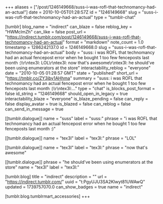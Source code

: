 +++
aliases = ["/post/1246149668/suss-i-was-rofl-that-technomancy-had-an-actual"]
date = 2010-10-05T01:28:57Z
id = "1246149668"
slug = "suss-i-was-rofl-that-technomancy-had-an-actual"
type = "tumblr-chat"

[tumblr]
blog_name = "indirect"
can_blaze = false
reblog_key = "HWMclmZh"
can_like = false
post_url = "https://indirect.tumblr.com/post/1246149668/suss-i-was-rofl-that-technomancy-had-an-actual"
format = "markdown"
note_count = 1.0
timestamp = 1286242137.0
id = 1246149668.0
slug = "suss-i-was-rofl-that-technomancy-had-an-actual"
body = "suss: i was ROFL that technomancy had an actual fencepost error when he bought 1 too few fenceposts last month :)\r\ntex3l: LOL\r\ntex3l: now that's awesome\r\ntex3l: he should've been using enumerators at the store"
interactability_reblog = "everyone"
date = "2010-10-05 01:28:57 GMT"
state = "published"
short_url = "https://tmblr.co/ZY3jby1AHhma"
summary = "suss: i was ROFL that technomancy had an actual fencepost error when he bought 1 too few fenceposts last month :)\r\ntex3l:..."
type = "chat"
is_blocks_post_format = false
id_string = "1246149668"
should_open_in_legacy = true
interactability_blaze = "everyone"
is_blaze_pending = false
can_reply = false
display_avatar = true
is_blazed = false
can_reblog = false
can_send_in_message = true

[[tumblr.dialogue]]
name = "suss"
label = "suss:"
phrase = "i was ROFL that technomancy had an actual fencepost error when he bought 1 too few fenceposts last month :)"

[[tumblr.dialogue]]
name = "tex3l"
label = "tex3l:"
phrase = "LOL"

[[tumblr.dialogue]]
name = "tex3l"
label = "tex3l:"
phrase = "now that's awesome"

[[tumblr.dialogue]]
phrase = "he should've been using enumerators at the store"
name = "tex3l"
label = "tex3l:"

[tumblr.blog]
title = "indirect"
description = ""
url = "https://indirect.tumblr.com/"
uuid = "t:PgyUJU3SA2Klwyt81UWAwQ"
updated = 1739757070.0
can_show_badges = true
name = "indirect"

[tumblr.blog.tumblrmart_accessories]
+++
